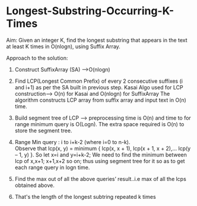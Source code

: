 # Longest-Substring-Occurring-K-Times

Aim: Given an integer K, find the longest substring that appears in the text at least K times in O(nlogn), using Suffix Array.

Approach to the solution:
1. Construct SuffixArray (SA) -->O(nlogn)

2. Find LCP(Longest Common Prefix) of every 2 consecutive suffixes (i and i+1) as per the SA built in previous step.
Kasai Algo used for LCP construction--> O(n) for Kasai and O(nlogn) for SuffixArray
The algorithm constructs LCP array from suffix array and input text in O(n) time.

3. Build segment tree of LCP --> preprocessing time is O(n) and time to for range minimum query is O(Logn). 
The extra space required is O(n) to store the segment tree.

4. Range Min query : i to i+k-2 (where i=0 to n-k).  
Observe that lcp(x, y) = minimum { lcp(x, x + 1), lcp(x + 1, x + 2),… lcp(y – 1, y) }. 
So let x=i and y=i+k-2; We need to find the minimum between lcp of x,x+1; x+1,x+2 so on; thus using segment tree for it so 
as to get each range query in logn time.

5. Find the max out of all the above queries’ result..i.e max of all the lcps obtained above.

6. That's the length of the longest subtring repeated k times

